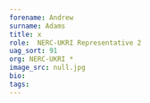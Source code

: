 ```yaml
---
forename: Andrew
surname: Adams
title: x
role:  NERC-UKRI Representative 2
uag_sort: 91
org: NERC-UKRI *
image_src: null.jpg
bio: 
tags: 
---
```

